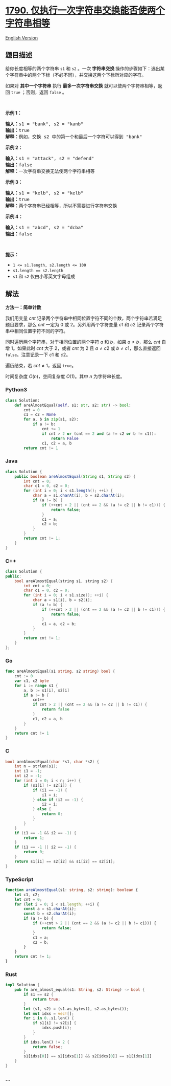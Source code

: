# [1790. 仅执行一次字符串交换能否使两个字符串相等](https://leetcode.cn/problems/check-if-one-string-swap-can-make-strings-equal)

[English Version](/solution/1700-1799/1790.Check%20if%20One%20String%20Swap%20Can%20Make%20Strings%20Equal/README_EN.md)

## 题目描述

<!-- 这里写题目描述 -->

<p>给你长度相等的两个字符串 <code>s1</code> 和 <code>s2</code> 。一次<strong> 字符串交换 </strong>操作的步骤如下：选出某个字符串中的两个下标（不必不同），并交换这两个下标所对应的字符。</p>

<p>如果对 <strong>其中一个字符串</strong> 执行 <strong>最多一次字符串交换</strong> 就可以使两个字符串相等，返回 <code>true</code> ；否则，返回 <code>false</code> 。</p>

<p> </p>

<p><strong>示例 1：</strong></p>

<pre><strong>输入：</strong>s1 = "bank", s2 = "kanb"
<strong>输出：</strong>true
<strong>解释：</strong>例如，交换 s2 中的第一个和最后一个字符可以得到 "bank"
</pre>

<p><strong>示例 2：</strong></p>

<pre><strong>输入：</strong>s1 = "attack", s2 = "defend"
<strong>输出：</strong>false
<strong>解释：</strong>一次字符串交换无法使两个字符串相等
</pre>

<p><strong>示例 3：</strong></p>

<pre><strong>输入：</strong>s1 = "kelb", s2 = "kelb"
<strong>输出：</strong>true
<strong>解释：</strong>两个字符串已经相等，所以不需要进行字符串交换
</pre>

<p><strong>示例 4：</strong></p>

<pre><strong>输入：</strong>s1 = "abcd", s2 = "dcba"
<strong>输出：</strong>false
</pre>

<p> </p>

<p><strong>提示：</strong></p>

<ul>
	<li><code>1 &lt;= s1.length, s2.length &lt;= 100</code></li>
	<li><code>s1.length == s2.length</code></li>
	<li><code>s1</code> 和 <code>s2</code> 仅由小写英文字母组成</li>
</ul>

## 解法

<!-- 这里可写通用的实现逻辑 -->

**方法一：简单计数**

我们用变量 $cnt$ 记录两个字符串中相同位置字符不同的个数，两个字符串若满足题目要求，那么 $cnt$ 一定为 $0$ 或 $2$。另外用两个字符变量 $c1$ 和 $c2$ 记录两个字符串中相同位置字符不同的字符。

同时遍历两个字符串，对于相同位置的两个字符 $a$ 和 $b$，如果 $a \ne b$，那么 $cnt$ 自增 $1$。如果此时 $cnt$ 大于 $2$，或者 $cnt$ 为 $2$ 且 $a \ne c2$ 或 $b \ne c1$，那么直接返回 `false`。注意记录一下 $c1$ 和 $c2$。

遍历结束，若 $cnt\neq 1$，返回 `true`。

时间复杂度 $O(n)$，空间复杂度 $O(1)$。其中 $n$ 为字符串长度。

<!-- tabs:start -->

### **Python3**

<!-- 这里可写当前语言的特殊实现逻辑 -->

```python
class Solution:
    def areAlmostEqual(self, s1: str, s2: str) -> bool:
        cnt = 0
        c1 = c2 = None
        for a, b in zip(s1, s2):
            if a != b:
                cnt += 1
                if cnt > 2 or (cnt == 2 and (a != c2 or b != c1)):
                    return False
                c1, c2 = a, b
        return cnt != 1
```

### **Java**

<!-- 这里可写当前语言的特殊实现逻辑 -->

```java
class Solution {
    public boolean areAlmostEqual(String s1, String s2) {
        int cnt = 0;
        char c1 = 0, c2 = 0;
        for (int i = 0; i < s1.length(); ++i) {
            char a = s1.charAt(i), b = s2.charAt(i);
            if (a != b) {
                if (++cnt > 2 || (cnt == 2 && (a != c2 || b != c1))) {
                    return false;
                }
                c1 = a;
                c2 = b;
            }
        }
        return cnt != 1;
    }
}
```

### **C++**

```cpp
class Solution {
public:
    bool areAlmostEqual(string s1, string s2) {
        int cnt = 0;
        char c1 = 0, c2 = 0;
        for (int i = 0; i < s1.size(); ++i) {
            char a = s1[i], b = s2[i];
            if (a != b) {
                if (++cnt > 2 || (cnt == 2 && (a != c2 || b != c1))) {
                    return false;
                }
                c1 = a, c2 = b;
            }
        }
        return cnt != 1;
    }
};
```

### **Go**

```go
func areAlmostEqual(s1 string, s2 string) bool {
	cnt := 0
	var c1, c2 byte
	for i := range s1 {
		a, b := s1[i], s2[i]
		if a != b {
			cnt++
			if cnt > 2 || (cnt == 2 && (a != c2 || b != c1)) {
				return false
			}
			c1, c2 = a, b
		}
	}
	return cnt != 1
}
```

### **C**

```c
bool areAlmostEqual(char *s1, char *s2) {
    int n = strlen(s1);
    int i1 = -1;
    int i2 = -1;
    for (int i = 0; i < n; i++) {
        if (s1[i] != s2[i]) {
            if (i1 == -1) {
                i1 = i;
            } else if (i2 == -1) {
                i2 = i;
            } else {
                return 0;
            }
        }
    }
    if (i1 == -1 && i2 == -1) {
        return 1;
    }
    if (i1 == -1 || i2 == -1) {
        return 0;
    }
    return s1[i1] == s2[i2] && s1[i2] == s2[i1];
}

```

### **TypeScript**

```ts
function areAlmostEqual(s1: string, s2: string): boolean {
    let c1, c2;
    let cnt = 0;
    for (let i = 0; i < s1.length; ++i) {
        const a = s1.charAt(i);
        const b = s2.charAt(i);
        if (a != b) {
            if (++cnt > 2 || (cnt == 2 && (a != c2 || b != c1))) {
                return false;
            }
            c1 = a;
            c2 = b;
        }
    }
    return cnt != 1;
}
```

### **Rust**

```rust
impl Solution {
    pub fn are_almost_equal(s1: String, s2: String) -> bool {
        if s1 == s2 {
            return true;
        }
        let (s1, s2) = (s1.as_bytes(), s2.as_bytes());
        let mut idxs = vec![];
        for i in 0..s1.len() {
            if s1[i] != s2[i] {
                idxs.push(i);
            }
        }
        if idxs.len() != 2 {
            return false;
        }
        s1[idxs[0]] == s2[idxs[1]] && s2[idxs[0]] == s1[idxs[1]]
    }
}
```

### **...**

```

```

<!-- tabs:end -->
